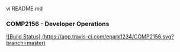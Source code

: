 vi README.md
### COMP2156 - Developer Operations

[![Build Status] (https://app.travis-ci.com/epark1234/COMP2156.svg?branch=master)](https://app.travis-ci.com/epark1234/COMP2156)
